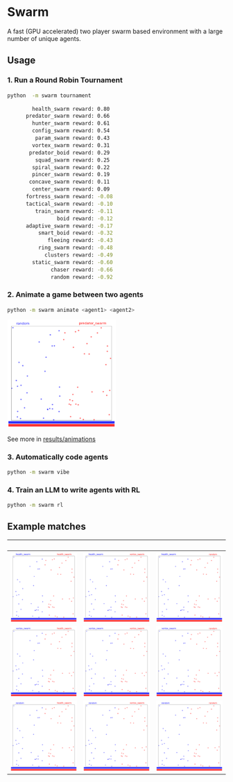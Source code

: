# Swarm

A fast (GPU accelerated) two player swarm based environment with a large number of unique agents.

## Usage

### 1. Run a Round Robin Tournament
```bash
python  -m swarm tournament
```

```bash
        health_swarm reward: 0.80
      predator_swarm reward: 0.66
        hunter_swarm reward: 0.61
        config_swarm reward: 0.54
         param_swarm reward: 0.43
        vortex_swarm reward: 0.31
       predator_boid reward: 0.29
         squad_swarm reward: 0.25
        spiral_swarm reward: 0.22
        pincer_swarm reward: 0.19
       concave_swarm reward: 0.11
        center_swarm reward: 0.09
      fortress_swarm reward: -0.08
      tactical_swarm reward: -0.10
         train_swarm reward: -0.11
                boid reward: -0.12
      adaptive_swarm reward: -0.17
          smart_boid reward: -0.32
             fleeing reward: -0.43
          ring_swarm reward: -0.48
            clusters reward: -0.49
        static_swarm reward: -0.60
              chaser reward: -0.66
              random reward: -0.92
```
### 2. Animate a game between two agents
```bash
python -m swarm animate <agent1> <agent2>
```

<img src=results/animations/random_vs_predator_swarm.gif width="250px" height="250px">

See more in [results/animations](results/animations)

### 3. Automatically code agents
```bash
python -m swarm vibe
```

### 4. **Train an LLM to write agents with RL**
```bash
python -m swarm rl
```

## Example matches

| <img width="125px" height="0px"> | <img width="125px" height="0px"> | <img width="125px" height="0px"> |
| --- | --- | --- |
![](results/animations/health_swarm_vs_health_swarm.gif) | ![](results/animations/health_swarm_vs_vortex_swarm.gif) | ![](results/animations/health_swarm_vs_random.gif)
![](results/animations/vortex_swarm_vs_health_swarm.gif) | ![](results/animations/vortex_swarm_vs_vortex_swarm.gif) | ![](results/animations/vortex_swarm_vs_random.gif)
![](results/animations/random_vs_health_swarm.gif) | ![](results/animations/random_vs_vortex_swarm.gif) | ![](results/animations/random_vs_random.gif)
